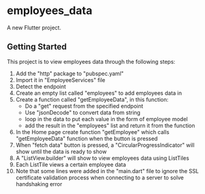 # employees_data

A new Flutter project.

## Getting Started

This project is to view employees data through the following steps:
1. Add the "http" package to "pubspec.yaml"
2. Import it in "EmployeeServices" file
3. Detect the endpoint
4. Create an empty list called "employees" to add employees data in
5. Create a function called "getEmployeeData", in this function:
    - Do a "get" request from the specified endpoint
    - Use "jsonDecode" to convert data from string
    - loop in the data to put each value in the form of employee model
    - add the result in the "employees" list and return it from the function
6. In the Home page create function "getEmployee" which calls "getEmployeeData" function when the button is pressed
7. When "fetch data" button is pressed, a "CircularProgressIndicator" will show until the data is ready to show
8. A "ListView.builder" will show to view employees data using ListTiles
9. Each ListTile views a certain employee data
10. Note that some lines were added in the "main.dart" file to ignore the SSL certificate validation process when connecting to a server to solve handshaking error
